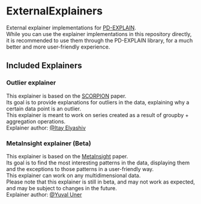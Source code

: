 # ExternalExplainers
External explainer implementations for [PD-EXPLAIN](https://github.com/analysis-bots/pd-explain).\
While you can use the explainer implementations in this repository directly, it is recommended to use them through the PD-EXPLAIN library,
for a much better and more user-friendly experience.
## Included Explainers
### Outlier explainer
This explainer is based on the [SCORPION](https://sirrice.github.io/files/papers/scorpion-vldb13.pdf) paper.\
Its goal is to provide explanations for outliers in the data, explaining why a certain data point is an outlier.\
This explainer is meant to work on series created as a result of groupby + aggregation operations.\
Explainer author: [@Itay Elyashiv](https://github.com/ItayELY)
### MetaInsight explainer (Beta)
This explainer is based on the [MetaInsight](https://dl.acm.org/doi/abs/10.1145/3448016.3457267?casa_token=QWDjnCLOY3AAAAAA:sMFcURRijjH_1aDGzOkwspGJKANrnJWA5-uZNipzI_lh719s_uv9MDzg1H9UXJKIVRW0Q6_p7a-6qw) paper.\
Its goal is to find the most interesting patterns in the data, displaying them and the exceptions to those patterns in a user-friendly way.\
This explainer can work on any multidimensional data.\
Please note that this explainer is still in beta, and may not work as expected, and may be subject to changes in the future.\
Explainer author: [@Yuval Uner](https://github.com/YuvalUner)
